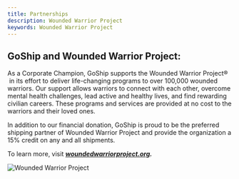 ```yaml
---
title: Partnerships
description: Wounded Warrior Project
keywords: Wounded Warrior Project
---
```

## GoShip and Wounded Warrior Project:

As a Corporate Champion, GoShip supports the Wounded Warrior Project®  in its effort to deliver life-changing programs to over 100,000 wounded warriors. Our support allows warriors to connect with each other, overcome mental health challenges, lead active and healthy lives, and find rewarding civilian careers. These programs and services are provided at no cost to the warriors and their loved ones.

In addition to our financial donation, GoShip is proud to be the preferred shipping partner of Wounded Warrior Project and provide the organization a 15% credit on any and all shipments.

To learn more, visit ***[woundedwarriorproject.org](https://www.woundedwarriorproject.org/).***

![Wounded Warrior Project](images/beverage-bottling.jpg "Wounded Warrior Project")